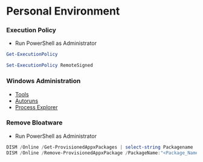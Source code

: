 # Personal Environment

### Execution Policy

- Run PowerShell as Administrator

```powershell
Get-ExecutionPolicy
```

```powershell
Set-ExecutionPolicy RemoteSigned
```

### Windows Administration

- [Tools](https://learn.microsoft.com/en-us/sysinternals/downloads/)
- [Autoruns](https://learn.microsoft.com/en-us/sysinternals/downloads/autoruns)
- [Process Explorer](https://learn.microsoft.com/en-us/sysinternals/downloads/process-explorer)

### Remove Bloatware

- Run PowerShell as Administrator

```powershell
DISM /Online /Get-ProvisionedAppxPackages | select-string Packagename
DISM /Online /Remove-ProvisionedAppxPackage /PackageName:"<Package_Name_Here>"
```
